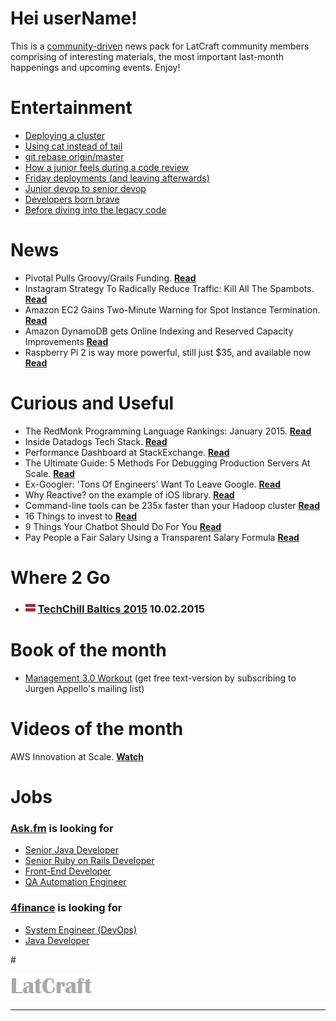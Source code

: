 
# Hei userName!

This is a [community-driven](https://github.com/latcraft/digest) news pack for LatCraft community members comprising of interesting materials, the most important last-month happenings and upcoming events. Enjoy!


# Entertainment 

* [Deploying a cluster](http://devopsreactions.tumblr.com/post/107492619940/deploying-a-cluster)
* [Using cat instead of tail](http://devopsreactions.tumblr.com/post/107303166289/using-cat-instead-of-tail)
* [git rebase origin/master](https://pbs.twimg.com/tweet_video/B7fCnFBIQAAcnjx.mp4)
* [How a junior feels during a code review](http://devopsreactions.tumblr.com/post/88653874397/how-a-junior-feels-during-a-code-review)
* [Friday deployments (and leaving afterwards)](http://devopsreactions.tumblr.com/post/87284390953/friday-deployments-and-leaving-afterwards)
* [Junior devop to senior devop](http://devopsreactions.tumblr.com/post/40166795141/junior-devop-to-senior-devop)
* [Developers born brave](http://www.techmynd.com/wp-content/uploads/2008/10/developer-born-brave1.jpg)
* [Before diving into the legacy code](http://devopsreactions.tumblr.com/post/110058549658/before-diving-into-the-legacy-code)

# News

* Pivotal Pulls Groovy/Grails Funding. [**Read**](http://www.infoq.com/news/2015/01/Pivotal-Pulls-Groovy-Grails-Fund)
* Instagram Strategy To Radically Reduce Traffic: Kill All The Spambots. [**Read**](http://highscalability.com/blog/2015/1/28/instagram-strategy-to-radically-reduce-traffic-kill-all-the.html?utm_source=feedburner&utm_medium=feed&utm_campaign=Feed%3A+HighScalability+%28High+Scalability%29)
* Amazon EC2 Gains Two-Minute Warning for Spot Instance Termination. [**Read**](http://www.infoq.com/news/2015/01/ec2-spot-termination-notices)
* Amazon DynamoDB gets Online Indexing and Reserved Capacity Improvements [**Read**](http://www.infoq.com/news/2015/02/dynamodb-online-indexing)
* Raspberry Pi 2 is way more powerful, still just $35, and available now [**Read**](http://www.theverge.com/2015/2/2/7954617/raspberry-pi-2-announced-on-sale)



# Curious and Useful


* The RedMonk Programming Language Rankings: January 2015. [**Read**](http://redmonk.com/sogrady/2015/01/14/language-rankings-1-15/)
* Inside Datadogs Tech Stack. [**Read**](http://blog.underdog.io/post/107602021862/inside-datadogs-tech-stack)
* Performance Dashboard at StackExchange. [**Read**](http://stackexchange.com/performance)
* The Ultimate Guide: 5 Methods For Debugging Production Servers At Scale. [**Read**](http://highscalability.com/blog/2015/1/7/the-ultimate-guide-5-methods-for-debugging-production-server.html)
* Ex-Googler: 'Tons Of Engineers' Want To Leave Google. [**Read**](http://finance.yahoo.com/news/ex-googler-tons-engineers-want-160246466.html)
* Why Reactive? on the example of iOS library. [**Read**](http://www.sprynthesis.com/2014/06/15/why-reactivecocoa)
* Command-line tools can be 235x faster than your Hadoop cluster [**Read**](http://aadrake.com/command-line-tools-can-be-235x-faster-than-your-hadoop-cluster.html)
* 16 Things to invest to [**Read**](http://a16z.com/2015/01/22/16-things/)
* 9 Things Your Chatbot Should Do For You [**Read**](http://blog.hellosign.com/9-things-your-chatbot-should-do-for-you/)
* Pay People a Fair Salary Using a Transparent Salary Formula [**Read**](https://medium.com/@jurgenappelo/pay-people-a-fair-salary-using-a-transparent-salary-formula-8d81df8e1de6)



# Where 2 Go


* ### ![](pixies/lv_flag.png) [TechChill Baltics 2015](http://tcbaltics.com/) 10.02.2015



# Book of the month
* [Management 3.0 Workout](http://www.management30.com/workouts/) (get free text-version by subscribing to Jurgen Appello's mailing list)





# Videos of the month
AWS Innovation at Scale. [**Watch**](https://www.youtube.com/watch?v=JIQETrFC_SQ)



# Jobs

### [**Ask.fm**](http://ask.fm/) is looking for

- [Senior Java Developer](http://www.likeit.lv/job/askfm/senior-java-developer/3359/?search=ask.fm)
- [Senior Ruby on Rails Developer](http://www.likeit.lv/job/askfm/senior-ruby-on-rails-developer/3360/?search=ask.fm)
- [Front-End Developer](http://www.likeit.lv/job/askfm/front-end-developer/3361/?search=ask.fm)
- [QA Automation Engineer](http://www.likeit.lv/job/askfm/automation-qa-engineer/3362/?search=ask.fm)

### [**4finance**](http://www.4financeit.com) is looking for
- [System Engineer (DevOps)](https://4finance.recruiterbox.com/jobs/fk0y2a/)
- [Java Developer](https://4finance.recruiterbox.com/jobs/fk0y2g)

#&nbsp;

![](pixies/logo.png)

---